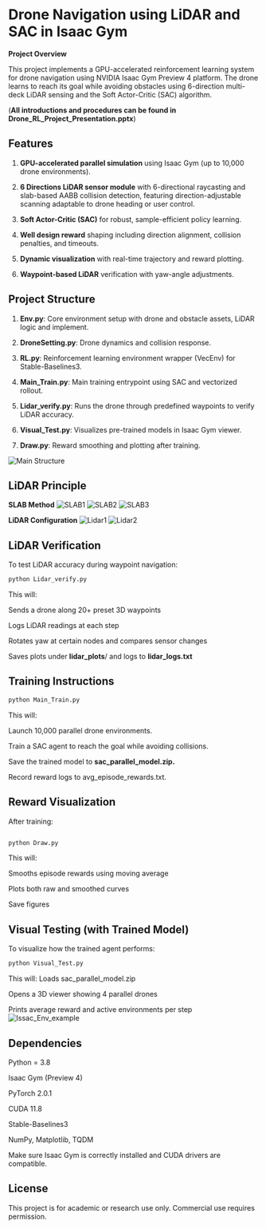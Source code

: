 # Drone Navigation using LiDAR and SAC in Isaac Gym

**Project Overview**

This project implements a GPU-accelerated reinforcement learning system for drone navigation using NVIDIA Isaac Gym Preview 4 platform.
The drone learns to reach its goal while avoiding obstacles using 6-direction multi-deck LiDAR sensing and the Soft Actor-Critic (SAC) algorithm.

(**All introductions and procedures can be found in Drone_RL_Project_Presentation.pptx**)

## Features
1. **GPU-accelerated parallel simulation** using Isaac Gym (up to 10,000 drone environments).

2. **6 Directions LiDAR sensor module** with 6-directional raycasting and slab-based AABB collision detection, featuring direction-adjustable scanning adaptable to drone heading or user control.

3. **Soft Actor-Critic (SAC)** for robust, sample-efficient policy learning.

4. **Well design reward** shaping including direction alignment, collision penalties, and timeouts.

5. **Dynamic visualization** with real-time trajectory and reward plotting.

6. **Waypoint-based LiDAR** verification with yaw-angle adjustments.

## Project Structure

1. **Env.py**: Core environment setup with drone and obstacle assets, LiDAR logic and implement.

2. **DroneSetting.py**: Drone dynamics and collision response.

3. **RL.py**: Reinforcement learning environment wrapper (VecEnv) for Stable-Baselines3.

4. **Main_Train.py**: Main training entrypoint using SAC and vectorized rollout.

5. **Lidar_verify.py**: Runs the drone through predefined waypoints to verify LiDAR accuracy.

6. **Visual_Test.py**: Visualizes pre-trained models in Isaac Gym viewer.

7. **Draw.py**: Reward smoothing and plotting after training.

![Main Structure](Images/Main_Structure.png)

## LiDAR Principle


**SLAB Method**
![SLAB1](Images/SLAB_Method1.png)
![SLAB2](Images/SLAB_Method2.png)
![SLAB3](Images/SLAB_Method3.png)

**LiDAR Configuration**
![Lidar1](Images/Lidar1.png)
![Lidar2](Images/Lidar2.png)

## LiDAR Verification
To test LiDAR accuracy during waypoint navigation:
```bash
python Lidar_verify.py
```
This will:

Sends a drone along 20+ preset 3D waypoints

Logs LiDAR readings at each step

Rotates yaw at certain nodes and compares sensor changes

Saves plots under **lidar_plots**/ and logs to **lidar_logs.txt**


## Training Instructions
```bash
python Main_Train.py
```
This will:

Launch 10,000 parallel drone environments.

Train a SAC agent to reach the goal while avoiding collisions.

Save the trained model to **sac_parallel_model.zip.**

Record reward logs to avg_episode_rewards.txt.

## Reward Visualization
After training:
```bash

python Draw.py
```
This will:

Smooths episode rewards using moving average

Plots both raw and smoothed curves

Save figures

## Visual Testing (with Trained Model)
To visualize how the trained agent performs:
```bash
python Visual_Test.py
```
This will:
Loads sac_parallel_model.zip

Opens a 3D viewer showing 4 parallel drones

Prints average reward and active environments per step
![Issac_Env_example](Images/IssacGym.jpg)
## Dependencies

Python = 3.8

Isaac Gym (Preview 4)

PyTorch 2.0.1

CUDA 11.8

Stable-Baselines3

NumPy, Matplotlib, TQDM

Make sure Isaac Gym is correctly installed and CUDA drivers are compatible.

## License
This project is for academic or research use only. Commercial use requires permission.

